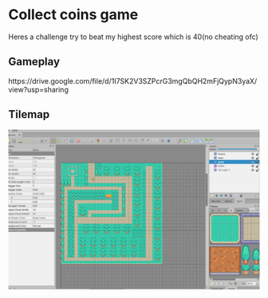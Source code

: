 <h1>Collect coins game</h1>
Heres a challenge try to beat my highest score which is 40(no cheating ofc)
<h2>Gameplay</h2>
https://drive.google.com/file/d/1I7SK2V3SZPcrG3mgQbQH2mFjQypN3yaX/view?usp=sharing
<h2>Tilemap</h2>
<img src = 'map.jpg'>
